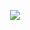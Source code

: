 
<p align="center">
  <img src="(https://media2.giphy.com/media/v1.Y2lkPTc5MGI3NjExc2k3aXBteWdreWo1Z3RocngxejRtczg5cnAxNG81bmhsYjNsZHdnciZlcD12MV9pbnRlcm5hbF9naWZfYnlfaWQmY3Q9Zw/l1J9xjttRT0SmU3HG/giphy.gif)">
</p>


